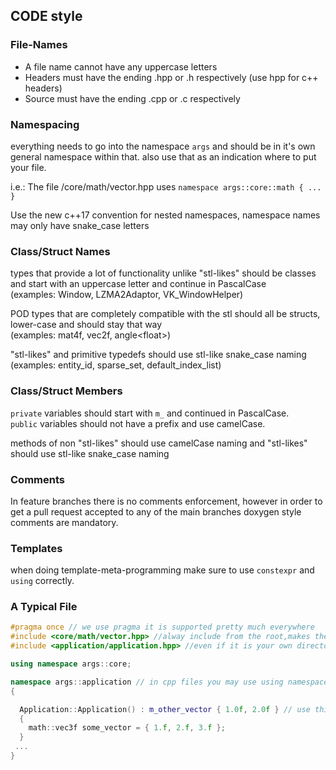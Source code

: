 ## CODE style

### File-Names
- A file name cannot have any uppercase letters
- Headers must have the ending .hpp or .h respectively (use hpp for c++ headers)
- Source must have the ending .cpp or .c respectively


### Namespacing

everything needs to go into the namespace `args` and should be in it's own general namespace within that. also use that as an indication where to put your file.

i.e.: The file /core/math/vector.hpp uses
`namespace args::core::math { ... }`

Use the new c++17 convention for nested namespaces, namespace names may only have snake_case letters

### Class/Struct Names

types that provide a lot of functionality unlike "stl-likes" should be classes and start with an uppercase letter and continue in PascalCase<br>
(examples: Window, LZMA2Adaptor, VK_WindowHelper)

POD types that are completely compatible with the stl should all be structs, lower-case and should stay that way<br>
(examples: mat4f, vec2f, angle<float\>)

"stl-likes" and primitive typedefs should use stl-like snake_case naming<br>
(examples: entity_id, sparse_set, default_index_list)

### Class/Struct Members
`private` variables should start with `m_` and continued in PascalCase.<br>
`public` variables should not have a prefix and use camelCase.

methods of non "stl-likes" should use camelCase naming and "stl-likes" should use stl-like snake_case naming

### Comments
In feature branches there is no comments enforcement, however in order to get a pull request accepted to any of the main branches doxygen style comments are mandatory.

### Templates
when doing template-meta-programming make sure to use `constexpr` and `using` correctly.

### A Typical File
```c++
#pragma once // we use pragma it is supported pretty much everywhere
#include <core/math/vector.hpp> //alway include from the root,makes the file more readable
#include <application/application.hpp> //even if it is your own directory

using namespace args::core;

namespace args::application // in cpp files you may use using namespace if you so desire
{

  Application::Application() : m_other_vector { 1.0f, 2.0f } // use this constructor syntax (it's faster)
  {
    math::vec3f some_vector = { 1.f, 2.f, 3.f };
  }
 ...
}
```
